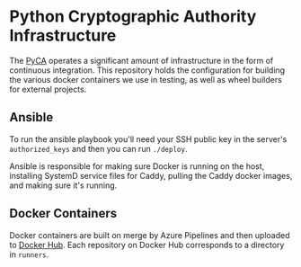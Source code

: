 # Python Cryptographic Authority Infrastructure

The [PyCA](https://github.com/pyca) operates a significant amount of
infrastructure in the form of continuous integration. This repository holds the
configuration for building the various docker containers we use in testing, as
well as wheel builders for external projects.

## Ansible

To run the ansible playbook you'll need your SSH public key in the server's
`authorized_keys` and then you can run `./deploy`.

Ansible is responsible for making sure Docker is running on the host,
installing SystemD service files for Caddy, pulling the Caddy docker images, and
making sure it's running.

## Docker Containers

Docker containers are built on merge by Azure Pipelines and then uploaded to [Docker
Hub](https://hub.docker.com/u/pyca/). Each repository on Docker Hub corresponds
to a directory in `runners`.

